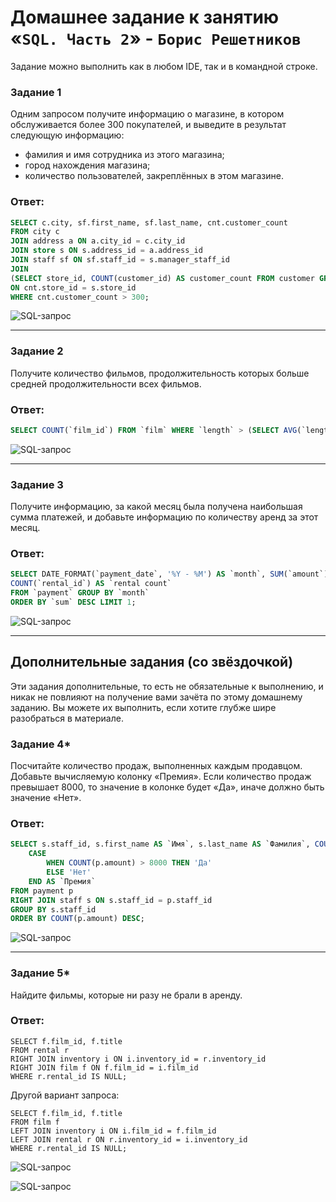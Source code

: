 # Домашнее задание к занятию «`SQL. Часть 2`» - `Борис Решетников`

Задание можно выполнить как в любом IDE, так и в командной строке.

### Задание 1

Одним запросом получите информацию о магазине, в котором обслуживается более 300 покупателей, и выведите в результат следующую информацию: 
- фамилия и имя сотрудника из этого магазина;
- город нахождения магазина;
- количество пользователей, закреплённых в этом магазине.

### Ответ:

```SQL
SELECT c.city, sf.first_name, sf.last_name, cnt.customer_count 
FROM city c
JOIN address a ON a.city_id = c.city_id
JOIN store s ON s.address_id = a.address_id
JOIN staff sf ON sf.staff_id = s.manager_staff_id
JOIN 
(SELECT store_id, COUNT(customer_id) AS customer_count FROM customer GROUP BY store_id) AS cnt 
ON cnt.store_id = s.store_id
WHERE cnt.customer_count > 300;

```

![SQL-запрос](./img/a1.png)

---

### Задание 2

Получите количество фильмов, продолжительность которых больше средней продолжительности всех фильмов.

### Ответ:

```SQL
SELECT COUNT(`film_id`) FROM `film` WHERE `length` > (SELECT AVG(`length`) FROM `film`);
```

![SQL-запрос](./img/b1.png)

---

### Задание 3

Получите информацию, за какой месяц была получена наибольшая сумма платежей, и добавьте информацию по количеству аренд за этот месяц.

### Ответ:

```SQL
SELECT DATE_FORMAT(`payment_date`, '%Y - %M') AS `month`, SUM(`amount`) AS `sum`,
COUNT(`rental_id`) AS `rental count`
FROM `payment` GROUP BY `month` 
ORDER BY `sum` DESC LIMIT 1;
```

![SQL-запрос](./img/c1.png)

---


## Дополнительные задания (со звёздочкой)
Эти задания дополнительные, то есть не обязательные к выполнению, и никак не повлияют на получение вами зачёта по этому домашнему заданию. Вы можете их выполнить, если хотите глубже шире разобраться в материале.

### Задание 4*

Посчитайте количество продаж, выполненных каждым продавцом. Добавьте вычисляемую колонку «Премия». Если количество продаж превышает 8000, то значение в колонке будет «Да», иначе должно быть значение «Нет».

### Ответ:

```SQL
SELECT s.staff_id, s.first_name AS `Имя`, s.last_name AS `Фамилия`, COUNT(p.amount) AS `Количество продаж`,
	CASE
		WHEN COUNT(p.amount) > 8000 THEN 'Да'
		ELSE 'Нет'
	END AS `Премия`
FROM payment p
RIGHT JOIN staff s ON s.staff_id = p.staff_id
GROUP BY s.staff_id
ORDER BY COUNT(p.amount) DESC;
```

![SQL-запрос](./img/d1.png)

---

### Задание 5*

Найдите фильмы, которые ни разу не брали в аренду.

### Ответ:

```
SELECT f.film_id, f.title
FROM rental r
RIGHT JOIN inventory i ON i.inventory_id = r.inventory_id
RIGHT JOIN film f ON f.film_id = i.film_id
WHERE r.rental_id IS NULL;
```
Другой вариант запроса:

```
SELECT f.film_id, f.title
FROM film f
LEFT JOIN inventory i ON i.film_id = f.film_id
LEFT JOIN rental r ON r.inventory_id = i.inventory_id
WHERE r.rental_id IS NULL;
```
![SQL-запрос](./img/e1.png)

![SQL-запрос](./img/e2.png)